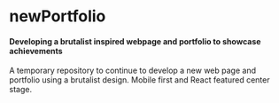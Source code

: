 # newPortfolio
#### Developing a brutalist inspired webpage and portfolio to showcase achievements

A temporary repository to continue to develop a new web page and portfolio using a brutalist design.  Mobile first and React featured center stage.
